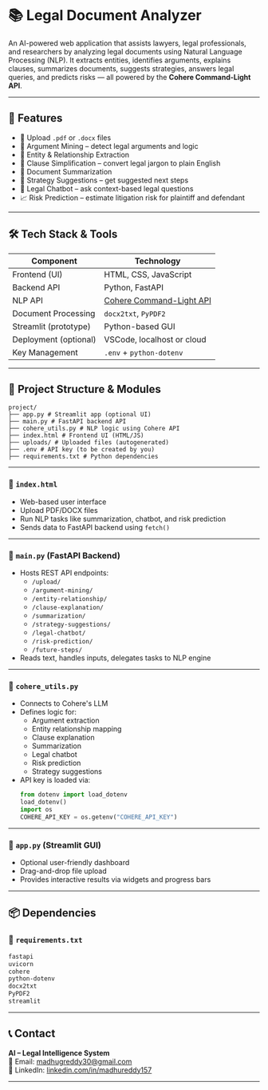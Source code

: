 # 📚 Legal Document Analyzer

An AI-powered web application that assists lawyers, legal professionals, and researchers by analyzing legal documents using Natural Language Processing (NLP). It extracts entities, identifies arguments, explains clauses, summarizes documents, suggests strategies, answers legal queries, and predicts risks — all powered by the **Cohere Command-Light API**.

---

## 🚀 Features

- 📂 Upload `.pdf` or `.docx` files
- 🧠 Argument Mining – detect legal arguments and logic
- 👥 Entity & Relationship Extraction
- 📄 Clause Simplification – convert legal jargon to plain English
- 📝 Document Summarization
- 🧭 Strategy Suggestions – get suggested next steps
- 💬 Legal Chatbot – ask context-based legal questions
- 📈 Risk Prediction – estimate litigation risk for plaintiff and defendant

---

## 🛠️ Tech Stack & Tools

| Component              | Technology                     |
|------------------------|---------------------------------|
| Frontend (UI)          | HTML, CSS, JavaScript           |
| Backend API            | Python, FastAPI                 |
| NLP API                | [Cohere Command-Light API](https://docs.cohere.com/) |
| Document Processing    | `docx2txt`, `PyPDF2`            |
| Streamlit (prototype)  | Python-based GUI                |
| Deployment (optional)  | VSCode, localhost or cloud      |
| Key Management         | `.env` + `python-dotenv`        |

---

## 🧩 Project Structure & Modules
```text
project/
├── app.py # Streamlit app (optional UI)
├── main.py # FastAPI backend API
├── cohere_utils.py # NLP logic using Cohere API
├── index.html # Frontend UI (HTML/JS)
├── uploads/ # Uploaded files (autogenerated)
├── .env # API key (to be created by you)
├── requirements.txt # Python dependencies
```


---

### 📁 `index.html`

- Web-based user interface
- Upload PDF/DOCX files
- Run NLP tasks like summarization, chatbot, and risk prediction
- Sends data to FastAPI backend using `fetch()`

---

### 🐍 `main.py` (FastAPI Backend)

- Hosts REST API endpoints:
  - `/upload/`
  - `/argument-mining/`
  - `/entity-relationship/`
  - `/clause-explanation/`
  - `/summarization/`
  - `/strategy-suggestions/`
  - `/legal-chatbot/`
  - `/risk-prediction/`
  - `/future-steps/`
- Reads text, handles inputs, delegates tasks to NLP engine

---

### 🤖 `cohere_utils.py`

- Connects to Cohere's LLM
- Defines logic for:
  - Argument extraction
  - Entity relationship mapping
  - Clause explanation
  - Summarization
  - Legal chatbot
  - Risk prediction
  - Strategy suggestions
- API key is loaded via:
  ```python
  from dotenv import load_dotenv
  load_dotenv()
  import os
  COHERE_API_KEY = os.getenv("COHERE_API_KEY")
---


### 📄 `app.py` (Streamlit GUI)

- Optional user-friendly dashboard  
- Drag-and-drop file upload  
- Provides interactive results via widgets and progress bars

---

## 📦 Dependencies

### 📄 `requirements.txt`

```txt
fastapi
uvicorn
cohere
python-dotenv
docx2txt
PyPDF2
streamlit

```
---
## 📞 Contact

**AI – Legal Intelligence System**  
📧 Email: [madhugreddy30@gmail.com](mailto:madhugreddy30@gmail.com)  
🔗 LinkedIn: [linkedin.com/in/madhureddy157](https://www.linkedin.com/in/madhureddy157)

---

